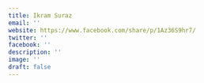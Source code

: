 ```yaml
---
title: Ikram Suraz
email: ''
website: https://www.facebook.com/share/p/1Az36S9hr7/
twitter: ''
facebook: ''
description: ''
image: ''
draft: false
---
```

